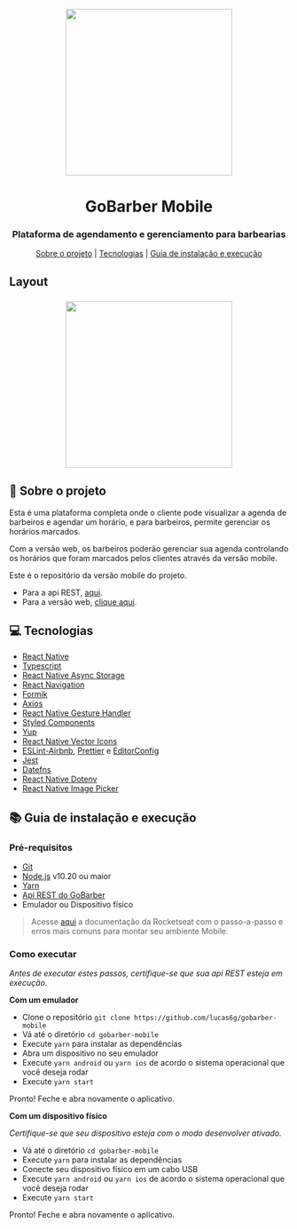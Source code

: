 <p align="center">
    <img width="300" align="center" src="https://miro.medium.com/max/1400/1*AXpOpbBPt8FJCDNjyROhxA.png">
</p>

<h1 align="center">
    GoBarber Mobile
</h1>

<h3 align="center">
Plataforma de agendamento e gerenciamento para barbearias
</h3>

<p align="center">
  <a href="#rocket-sobre-o-projeto">Sobre o projeto</a> | <a href="#computer-tecnologias">Tecnologias</a> | <a href="#books-guia-de-instalação-e-execução">Guia de instalação e execução</a>
</p>

## Layout

<h3 align="center">
  <img width="300" src="https://image.winudf.com/v2/image1/Y29tLmZ1c3JvZGFoMDYxLmFwcGdvYmFyYmVyX3NjcmVlbl8wXzE2MDc1NDc1NTFfMDk1/screen-0.jpg?fakeurl=1&type=.jpg">
</h3>

## :rocket: Sobre o projeto

<p>Esta é uma plataforma completa onde o cliente pode visualizar a agenda de barbeiros e agendar um horário,
e para barbeiros, permite gerenciar os horários marcados.</p>

<p>Com a versão web, os barbeiros poderão gerenciar sua agenda controlando os horários que foram marcados pelos clientes através da versão mobile.</p>

<p>Este é o repositório da versão mobile do projeto.</p>

<ul>
  <li>Para a api REST, <a href="https://github.com/lucas6g/gobarber-api">aqui</a>.</li>
  <li>Para a versão web, <a href="https://github.com/lucas6g/gobarber-web">clique aqui</a>.</li>
</ul>

## :computer: Tecnologias

- [React Native](https://reactnative.dev/)
- [Typescript](https://www.typescriptlang.org/)
- [React Native Async Storage](https://github.com/react-native-community/async-storage)
- [React Navigation](https://reactnavigation.org/)
- [Formik](https://formik.org)
- [Axios](https://github.com/axios/axios)
- [React Native Gesture Handler](https://software-mansion.github.io/react-native-gesture-handler/)
- [Styled Components](https://styled-components.com/)
- [Yup](https://github.com/jquense/yup)
- [React Native Vector Icons](https://github.com/oblador/react-native-vector-icons)
- [ESLint-Airbnb](https://eslint.org/), [Prettier](https://prettier.io/) e [EditorConfig](https://editorconfig.org/)
- [Jest](https://jestjs.io/)
- [Datefns](https://date-fns.org/)
- [React Native Dotenv](https://github.com/zetachang/react-native-dotenv)
- [React Native Image Picker](https://github.com/react-native-image-picker)

## :books: Guia de instalação e execução

### Pré-requisitos

- [Git](https://git-scm.com/)
- [Node.js](https://nodejs.org/en/) v10.20 ou maior
- [Yarn](https://yarnpkg.com/)
- [Api REST do GoBarber](https://github.com/lucas6g/gobarber-api)
- Emulador ou Dispositivo físico

<blockquote>Acesse <a href="https://react-native.rocketseat.dev">aqui</a> a documentação da Rocketseat com o passo-a-passo e erros mais comuns para montar seu ambiente Mobile.</blockquote>

### Como executar

<i>Antes de executar estes passos, certifique-se que sua api REST esteja em execução.</i>

<strong>Com um emulador</strong>

- Clone o repositório `git clone https://github.com/lucas6g/gobarber-mobile`
- Vá até o diretório `cd gobarber-mobile`
- Execute `yarn` para instalar as dependências
- Abra um dispositivo no seu emulador
- Execute `yarn android` ou `yarn ios` de acordo o sistema operacional que você deseja rodar
- Execute `yarn start`

Pronto! Feche e abra novamente o aplicativo.

<strong>Com um dispositivo físico</strong>

<i>Certifique-se que seu dispositivo esteja com o modo desenvolver ativado.</i>

- Vá até o diretório `cd gobarber-mobile`
- Execute `yarn` para instalar as dependências
- Conecte seu dispositivo físico em um cabo USB
- Execute `yarn android` ou `yarn ios` de acordo o sistema operacional que você deseja rodar
- Execute `yarn start`

Pronto! Feche e abra novamente o aplicativo.
